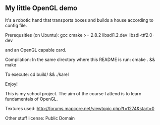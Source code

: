 My little OpenGL demo
---------------------

It's a robotic hand that transports boxes and builds a house according to config file.

Prerequsities (on Ubuntu):
gcc
cmake >= 2.8.2
libsdl1.2.dev
libsdl-ttf2.0-dev

and an OpenGL capable card.

Compilation: In the same directory where this README is run:
cmake . && make

To execute:
cd build/ && ./karel

Enjoy!

This is my school project. The aim of the course I attend is to learn fundamentals of OpenGL.

Textures used:
http://forums.mapcore.net/viewtopic.php?t=1274&start=0

Other stuff license: Public Domain
